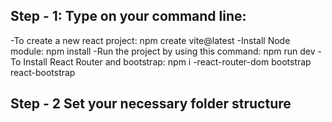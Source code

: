 ## Step - 1: Type on your command line: 

-To create a new react project: npm create vite@latest
-Install Node module: npm install
-Run the project by using this command: npm run dev
-To Install React Router and bootstrap: npm i -react-router-dom bootstrap react-bootstrap

## Step - 2 Set your necessary folder structure
